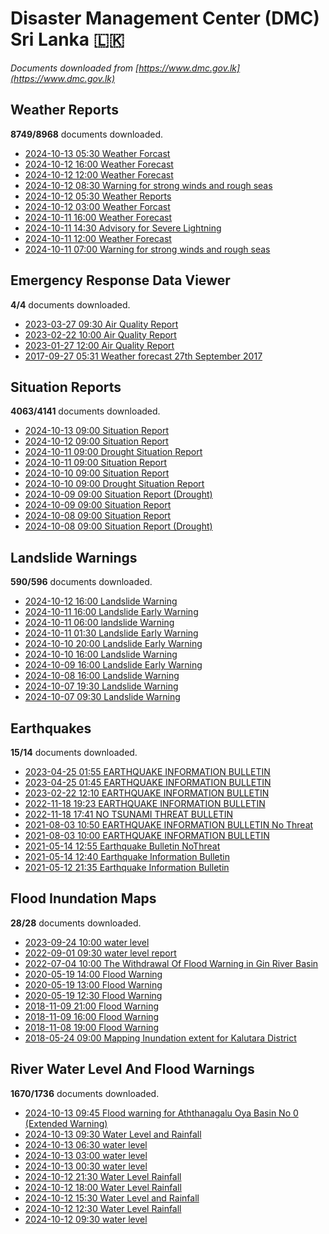# Disaster Management Center (DMC) Sri Lanka :sri_lanka:

*Documents downloaded from [https://www.dmc.gov.lk](https://www.dmc.gov.lk)*

## Weather Reports

**8749/8968** documents downloaded.

* [2024-10-13 05:30 Weather Forcast](data/weather-reports/20241013.0530.weather-forcast.pdf)
* [2024-10-12 16:00 Weather Forecast](data/weather-reports/20241012.1600.weather-forecast.pdf)
* [2024-10-12 12:00 Weather Forecast](data/weather-reports/20241012.1200.weather-forecast.pdf)
* [2024-10-12 08:30 Warning for strong winds and rough seas](data/weather-reports/20241012.0830.warning-for-strong-winds-and-rough-seas.pdf)
* [2024-10-12 05:30 Weather Reports](data/weather-reports/20241012.0530.weather-reports.pdf)
* [2024-10-12 03:00 Weather Forcast](data/weather-reports/20241012.0300.weather-forcast.pdf)
* [2024-10-11 16:00 Weather Forecast](data/weather-reports/20241011.1600.weather-forecast.pdf)
* [2024-10-11 14:30 Advisory for Severe Lightning](data/weather-reports/20241011.1430.advisory-for-severe-lightning.pdf)
* [2024-10-11 12:00 Weather Forecast](data/weather-reports/20241011.1200.weather-forecast.pdf)
* [2024-10-11 07:00 Warning for strong winds and rough seas](data/weather-reports/20241011.0700.warning-for-strong-winds-and-rough-seas.pdf)

## Emergency Response Data Viewer

**4/4** documents downloaded.

* [2023-03-27 09:30 Air Quality Report](data/emergency-response-data-viewer/20230327.0930.air-quality-report.pdf)
* [2023-02-22 10:00 Air Quality Report](data/emergency-response-data-viewer/20230222.1000.air-quality-report.pdf)
* [2023-01-27 12:00 Air Quality Report](data/emergency-response-data-viewer/20230127.1200.air-quality-report.pdf)
* [2017-09-27 05:31 Weather forecast 27th September 2017](data/emergency-response-data-viewer/20170927.0531.weather-forecast-27th-september-2017.pdf)

## Situation Reports

**4063/4141** documents downloaded.

* [2024-10-13 09:00 Situation Report](data/situation-reports/20241013.0900.situation-report.pdf)
* [2024-10-12 09:00 Situation Report](data/situation-reports/20241012.0900.situation-report.pdf)
* [2024-10-11 09:00 Drought Situation Report](data/situation-reports/20241011.0900.drought-situation-report.pdf)
* [2024-10-11 09:00 Situation Report](data/situation-reports/20241011.0900.situation-report.pdf)
* [2024-10-10 09:00 Situation Report](data/situation-reports/20241010.0900.situation-report.pdf)
* [2024-10-10 09:00 Drought Situation Report](data/situation-reports/20241010.0900.drought-situation-report.pdf)
* [2024-10-09 09:00 Situation Report (Drought)](data/situation-reports/20241009.0900.situation-report-drought.pdf)
* [2024-10-09 09:00 Situation Report](data/situation-reports/20241009.0900.situation-report.pdf)
* [2024-10-08 09:00 Situation Report](data/situation-reports/20241008.0900.situation-report.pdf)
* [2024-10-08 09:00 Situation Report (Drought)](data/situation-reports/20241008.0900.situation-report-drought.pdf)

## Landslide Warnings

**590/596** documents downloaded.

* [2024-10-12 16:00 Landslide Warning](data/landslide-warnings/20241012.1600.landslide-warning.pdf)
* [2024-10-11 16:00 Landslide Early Warning](data/landslide-warnings/20241011.1600.landslide-early-warning.pdf)
* [2024-10-11 06:00 landslide Warning](data/landslide-warnings/20241011.0600.landslide-warning.pdf)
* [2024-10-11 01:30 Landslide Early Warning](data/landslide-warnings/20241011.0130.landslide-early-warning.pdf)
* [2024-10-10 20:00 Landslide Early Warning](data/landslide-warnings/20241010.2000.landslide-early-warning.pdf)
* [2024-10-10 16:00 Landslide Warning](data/landslide-warnings/20241010.1600.landslide-warning.pdf)
* [2024-10-09 16:00 Landslide Early Warning](data/landslide-warnings/20241009.1600.landslide-early-warning.pdf)
* [2024-10-08 16:00 Landslide Warning](data/landslide-warnings/20241008.1600.landslide-warning.pdf)
* [2024-10-07 19:30 Landslide Warning](data/landslide-warnings/20241007.1930.landslide-warning.pdf)
* [2024-10-07 09:30 Landslide Warning](data/landslide-warnings/20241007.0930.landslide-warning.pdf)

## Earthquakes

**15/14** documents downloaded.

* [2023-04-25 01:55 EARTHQUAKE INFORMATION BULLETIN](data/earthquakes/20230425.0155.earthquake-information-bulletin.pdf)
* [2023-04-25 01:45 EARTHQUAKE INFORMATION BULLETIN](data/earthquakes/20230425.0145.earthquake-information-bulletin.pdf)
* [2023-02-22 12:10 EARTHQUAKE INFORMATION BULLETIN](data/earthquakes/20230222.1210.earthquake-information-bulletin.pdf)
* [2022-11-18 19:23 EARTHQUAKE INFORMATION BULLETIN](data/earthquakes/20221118.1923.earthquake-information-bulletin.pdf)
* [2022-11-18 17:41 NO TSUNAMI THREAT BULLETIN](data/earthquakes/20221118.1741.no-tsunami-threat-bulletin.pdf)
* [2021-08-03 10:50 EARTHQUAKE INFORMATION BULLETIN No Threat](data/earthquakes/20210803.1050.earthquake-information-bulletin-no-threat.pdf)
* [2021-08-03 10:00 EARTHQUAKE INFORMATION BULLETIN](data/earthquakes/20210803.1000.earthquake-information-bulletin.pdf)
* [2021-05-14 12:55 Earthquake Bulletin NoThreat](data/earthquakes/20210514.1255.earthquake-bulletin-nothreat.pdf)
* [2021-05-14 12:40 Earthquake Information Bulletin](data/earthquakes/20210514.1240.earthquake-information-bulletin.pdf)
* [2021-05-12 21:35 Earthquake Information Bulletin](data/earthquakes/20210512.2135.earthquake-information-bulletin.pdf)

## Flood Inundation Maps

**28/28** documents downloaded.

* [2023-09-24 10:00 water level](data/flood-inundation-maps/20230924.1000.water-level.pdf)
* [2022-09-01 09:30 water level report](data/flood-inundation-maps/20220901.0930.water-level-report.pdf)
* [2022-07-04 10:00 The Withdrawal Of Flood Warning in Gin River Basin](data/flood-inundation-maps/20220704.1000.the-withdrawal-of-flood-warning-in-gin-river-basin.pdf)
* [2020-05-19 14:00 Flood Warning](data/flood-inundation-maps/20200519.1400.flood-warning.pdf)
* [2020-05-19 13:00 Flood Warning](data/flood-inundation-maps/20200519.1300.flood-warning.pdf)
* [2020-05-19 12:30 Flood Warning](data/flood-inundation-maps/20200519.1230.flood-warning.pdf)
* [2018-11-09 21:00 Flood Warning](data/flood-inundation-maps/20181109.2100.flood-warning.PDF)
* [2018-11-09 16:00 Flood Warning](data/flood-inundation-maps/20181109.1600.flood-warning.PDF)
* [2018-11-08 19:00 Flood Warning](data/flood-inundation-maps/20181108.1900.flood-warning.PDF)
* [2018-05-24 09:00 Mapping Inundation extent for Kalutara District](data/flood-inundation-maps/20180524.0900.mapping-inundation-extent-for-kalutara-district.pdf)

## River Water Level And Flood Warnings

**1670/1736** documents downloaded.

* [2024-10-13 09:45 Flood warning for Aththanagalu Oya Basin  No 0  (Extended Warning)](data/river-water-level-and-flood-warnings/20241013.0945.flood-warning-for-aththanagalu-oya-basin-no-0-extended-warning.pdf)
* [2024-10-13 09:30 Water Level and Rainfall](data/river-water-level-and-flood-warnings/20241013.0930.water-level-and-rainfall.jpg)
* [2024-10-13 06:30 water level](data/river-water-level-and-flood-warnings/20241013.0630.water-level.jpg)
* [2024-10-13 03:00 water level](data/river-water-level-and-flood-warnings/20241013.0300.water-level.jpg)
* [2024-10-13 00:30 water level](data/river-water-level-and-flood-warnings/20241013.0030.water-level.jpg)
* [2024-10-12 21:30 Water Level  Rainfall](data/river-water-level-and-flood-warnings/20241012.2130.water-level-rainfall.jpg)
* [2024-10-12 18:00 Water Level  Rainfall](data/river-water-level-and-flood-warnings/20241012.1800.water-level-rainfall.jpg)
* [2024-10-12 15:30 Water Level and Rainfall](data/river-water-level-and-flood-warnings/20241012.1530.water-level-and-rainfall.jpg)
* [2024-10-12 12:30 Water Level  Rainfall](data/river-water-level-and-flood-warnings/20241012.1230.water-level-rainfall.jpg)
* [2024-10-12 09:30 water level](data/river-water-level-and-flood-warnings/20241012.0930.water-level.jpg)
